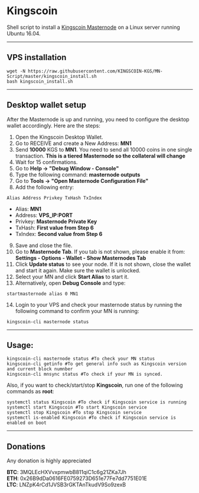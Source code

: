 # Kingscoin
Shell script to install a [Kingscoin Masternode](https://www.kingscoin.biz/) on a Linux server running Ubuntu 16.04.
***

## VPS installation
```
wget -N https://raw.githubusercontent.com/KINGSCOIN-KGS/MN-Script/master/kingscoin_install.sh
bash kingscoin_install.sh
```
***

## Desktop wallet setup

After the Masternode is up and running, you need to configure the desktop wallet accordingly. Here are the steps:
1. Open the Kingscoin Desktop Wallet.
2. Go to RECEIVE and create a New Address: **MN1**
3. Send **10000** KGS to **MN1**. You need to send all 10000 coins in one single transaction.  **This is a tiered Masternode so the collateral will change**
4. Wait for 15 confirmations.
5. Go to **Help -> "Debug Window - Console"**
6. Type the following command: **masternode outputs**
7. Go to  **Tools -> "Open Masternode Configuration File"**
8. Add the following entry:
```
Alias Address Privkey TxHash TxIndex
```
* Alias: **MN1**
* Address: **VPS_IP:PORT**
* Privkey: **Masternode Private Key**
* TxHash: **First value from Step 6**
* TxIndex:  **Second value from Step 6**
9. Save and close the file.
10. Go to **Masternode Tab**. If you tab is not shown, please enable it from: **Settings - Options - Wallet - Show Masternodes Tab**
11. Click **Update status** to see your node. If it is not shown, close the wallet and start it again. Make sure the wallet is unlocked.
12. Select your MN and click **Start Alias** to start it.
13. Alternatively, open **Debug Console** and type:
```
startmasternode alias 0 MN1
```
14. Login to your VPS and check your masternode status by running the following command to confirm your MN is running:
```
kingscoin-cli masternode status
```
***

## Usage:
```
kingscoin-cli masternode status #To check your MN status
kingscoin-cli getinfo #To get general info such as Kingscoin version and current block numnber
kingscoin-cli mnsync status #To check if your MN is synced.
```
Also, if you want to check/start/stop **Kingscoin**, run one of the following commands as **root**:

```
systemctl status Kingscoin #To check if Kingscoin service is running
systemctl start Kingscoin #To start Kingscoin service
systemctl stop Kingscoin #To stop Kingscoin service
systemctl is-enabled Kingscoin #To check if Kingscoin service is enabled on boot
```
***


## Donations
Any donation is highly appreciated

**BTC**: 3MQLEcHXVvxpmwbB811qiC1c6g21ZKa7Jh  
**ETH**: 0x26B9dDa0616FE0759273D651e77Fe7dd7751E01E  
**LTC**: LNZpK4rCd1JVSB3rGKTAnTkudV9So9zexB  
